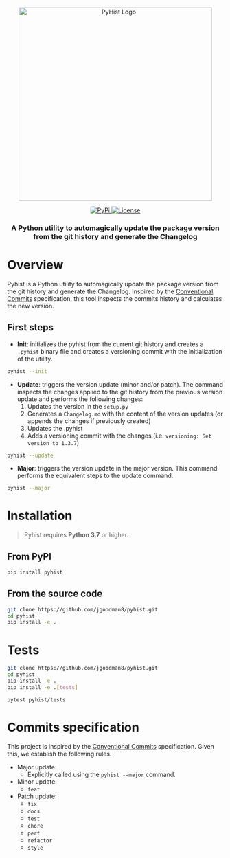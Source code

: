 <p align="center">
    <br>
    <a href="https://github.com/jgoodman8/pyhist">
        <img src="assets/pyhist.png" alt="PyHist Logo" width="450"/>
    </a>
    <br>
<p>

<p align="center">
    <a href="https://pypi.python.org/pypi/pyhist/">
        <img alt="PyPi" src="https://img.shields.io/pypi/v/pyhist.svg?style=flat-square">
    </a>
    <a href="https://github.com/jgoodman8/pyhist/blob/master/LICENSE">
        <img alt="License" src="https://img.shields.io/github/license/jgoodman8/pyhist.svg?style=flat-square">
    </a>
</p>

<h3 align="center">
    <b>A Python utility to automagically update the package version from the git history and generate the Changelog</b>
</h3>


# Overview

Pyhist is a Python utility to automagically update the package version from the git history and generate the Changelog. Inspired by the [Conventional Commits](https://www.conventionalcommits.org/) specification, this tool inspects the commits history and calculates the new version.

## First steps

- **Init**: initializes the pyhist from the current git history and creates a `.pyhist` binary file and creates a 
versioning commit with the initialization of the utility.

```bash
pyhist --init
```

- **Update**: triggers the version update (minor and/or patch). The command inspects the changes applied to the git history from the previous version update and performs the following changes:
    1. Updates the version in the `setup.py`
    2. Generates a `Changelog.md` with the content of the version updates (or appends the changes if previously created)
    3. Updates the .pyhist
    4. Adds a versioning commit with the changes (i.e. `versioning: Set version to 1.3.7`)

```bash
pyhist --update
```

- **Major**: triggers the version update in the major version. This command performs the equivalent steps to the update command.

```bash
pyhist --major
```

# Installation

> Pyhist requires **Python 3.7** or higher.

## From PyPI

```bash
pip install pyhist
```

## From the source code

```bash
git clone https://github.com/jgoodman8/pyhist.git
cd pyhist
pip install -e .
```

# Tests

```bash
git clone https://github.com/jgoodman8/pyhist.git
cd pyhist
pip install -e .
pip install -e .[tests]

pytest pyhist/tests
```

# Commits specification

This project is inspired by the [Conventional Commits](https://www.conventionalcommits.org/) specification. Given this, we establish the following rules.

- Major update:
    - Explicitly called using the `pyhist --major` command.
- Minor update:
    - `feat`
- Patch update:
    - `fix`
    - `docs`
    - `test`
    - `chore`
    - `perf`
    - `refactor`
    - `style`
